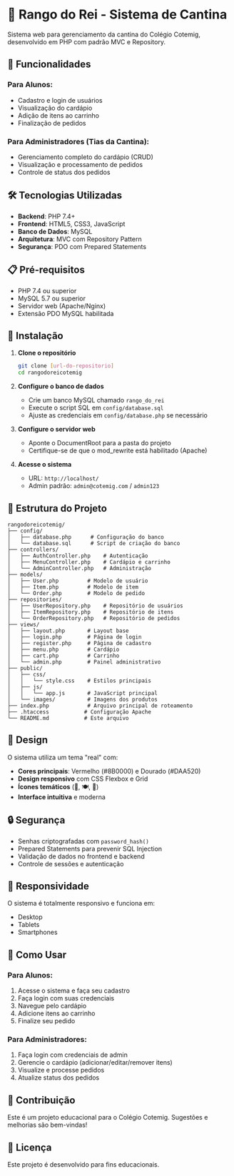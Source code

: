 # 👑 Rango do Rei - Sistema de Cantina

Sistema web para gerenciamento da cantina do Colégio Cotemig, desenvolvido em PHP com padrão MVC e Repository.

## 🚀 Funcionalidades

### Para Alunos:
- Cadastro e login de usuários
- Visualização do cardápio
- Adição de itens ao carrinho
- Finalização de pedidos

### Para Administradores (Tias da Cantina):
- Gerenciamento completo do cardápio (CRUD)
- Visualização e processamento de pedidos
- Controle de status dos pedidos

## 🛠️ Tecnologias Utilizadas

- **Backend**: PHP 7.4+
- **Frontend**: HTML5, CSS3, JavaScript
- **Banco de Dados**: MySQL
- **Arquitetura**: MVC com Repository Pattern
- **Segurança**: PDO com Prepared Statements

## 📋 Pré-requisitos

- PHP 7.4 ou superior
- MySQL 5.7 ou superior
- Servidor web (Apache/Nginx)
- Extensão PDO MySQL habilitada

## 🔧 Instalação

1. **Clone o repositório**
   ```bash
   git clone [url-do-repositorio]
   cd rangodoreicotemig
   ```

2. **Configure o banco de dados**
   - Crie um banco MySQL chamado `rango_do_rei`
   - Execute o script SQL em `config/database.sql`
   - Ajuste as credenciais em `config/database.php` se necessário

3. **Configure o servidor web**
   - Aponte o DocumentRoot para a pasta do projeto
   - Certifique-se de que o mod_rewrite está habilitado (Apache)

4. **Acesse o sistema**
   - URL: `http://localhost/`
   - Admin padrão: `admin@cotemig.com` / `admin123`

## 📁 Estrutura do Projeto

```
rangodoreicotemig/
├── config/
│   ├── database.php      # Configuração do banco
│   └── database.sql      # Script de criação do banco
├── controllers/
│   ├── AuthController.php    # Autenticação
│   ├── MenuController.php    # Cardápio e carrinho
│   └── AdminController.php   # Administração
├── models/
│   ├── User.php         # Modelo de usuário
│   ├── Item.php         # Modelo de item
│   └── Order.php        # Modelo de pedido
├── repositories/
│   ├── UserRepository.php    # Repositório de usuários
│   ├── ItemRepository.php    # Repositório de itens
│   └── OrderRepository.php   # Repositório de pedidos
├── views/
│   ├── layout.php       # Layout base
│   ├── login.php        # Página de login
│   ├── register.php     # Página de cadastro
│   ├── menu.php         # Cardápio
│   ├── cart.php         # Carrinho
│   └── admin.php        # Painel administrativo
├── public/
│   ├── css/
│   │   └── style.css    # Estilos principais
│   ├── js/
│   │   └── app.js       # JavaScript principal
│   └── images/          # Imagens dos produtos
├── index.php            # Arquivo principal de roteamento
├── .htaccess           # Configuração Apache
└── README.md           # Este arquivo
```

## 🎨 Design

O sistema utiliza um tema "real" com:
- **Cores principais**: Vermelho (#8B0000) e Dourado (#DAA520)
- **Design responsivo** com CSS Flexbox e Grid
- **Ícones temáticos** (👑, 🍽️, 🛒)
- **Interface intuitiva** e moderna

## 🔒 Segurança

- Senhas criptografadas com `password_hash()`
- Prepared Statements para prevenir SQL Injection
- Validação de dados no frontend e backend
- Controle de sessões e autenticação

## 📱 Responsividade

O sistema é totalmente responsivo e funciona em:
- Desktop
- Tablets
- Smartphones

## 🚀 Como Usar

### Para Alunos:
1. Acesse o sistema e faça seu cadastro
2. Faça login com suas credenciais
3. Navegue pelo cardápio
4. Adicione itens ao carrinho
5. Finalize seu pedido

### Para Administradores:
1. Faça login com credenciais de admin
2. Gerencie o cardápio (adicionar/editar/remover itens)
3. Visualize e processe pedidos
4. Atualize status dos pedidos

## 🤝 Contribuição

Este é um projeto educacional para o Colégio Cotemig. Sugestões e melhorias são bem-vindas!

## 📄 Licença

Este projeto é desenvolvido para fins educacionais.